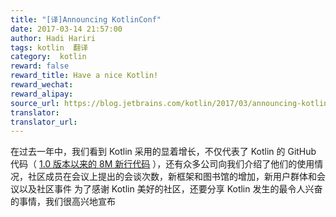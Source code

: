 ```yaml
---
title: "[译]Announcing KotlinConf"
date: 2017-03-14 21:57:00
author: Hadi Hariri
tags: kotlin  翻译
category:  kotlin
reward: false
reward_title: Have a nice Kotlin!
reward_wechat:
reward_alipay:
source_url: https://blog.jetbrains.com/kotlin/2017/03/announcing-kotlinconf/
translator:
translator_url:
---
```


在过去一年中，我们看到 Kotlin 采用的显着增长，不仅代表了 Kotlin 的 GitHub 代码（ [1.0 版本以来的 8M 新行代码](https://blog.jetbrains.com/kotlin/2017/03/kotlin-1-1/) ），还有众多公司向我们介绍了他们的使用情况，社区成员在会议上提出的会谈次数，新框架和图书馆的增加，新用户群体和会议以及社区事件
为了感谢 Kotlin 美好的社区，还要分享 Kotlin 发生的最令人兴奋的事情，我们很高兴地宣布
